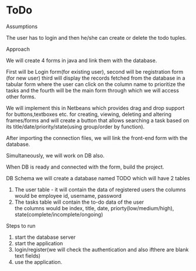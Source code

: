 # ToDo
Assumptions

The user has to login and then he/she can create or delete the todo tuples.

Approach

We will create 4 forms in java and link them with the database.

First will be Login form(for existing user), second will be registration form (for new user)
third will display the records fetched from the database in a tabular form where the user 
can click on the column name to prioritize the tasks and the fourth will be the main form 
through which we will access other forms.

We will implement this in Netbeans which provides drag and drop support for buttons,textboxes etc. 
for creating, viewing, deleting and altering frames/forms and will create a button that allows 
searching a task based on its title/date/priority/state(using group/order by function).

After importing the connection files, we will link the front-end form with the database.

Simultaneously, we will work on DB also.

When DB is ready and connected with the form, build the project.

DB Schema
we will create a database named TODO which will have 2 tables
1. The user table - it will contain the data of registered users
	the columns would be employee id, username, password
2. The tasks table will contain the to-do data of the user	
	the columns would be index, title, date, priorty(low/medium/high), state(complete/incomplete/ongoing)

Steps to run
1. start the database server
2. start the application
3. login/register(we will check the authentication and also ifthere are blank text fields)
4. use the application.
